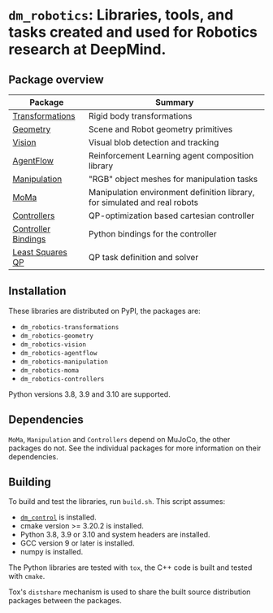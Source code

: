 # `dm_robotics`: Libraries, tools, and tasks created and used for Robotics research at DeepMind.

## Package overview
| Package | Summary |
| ---- | ---- |
| [Transformations](py/transformations/README.md) | Rigid body transformations |
| [Geometry](py/geometry/README.md) | Scene and Robot geometry primitives |
| [Vision](py/vision/README.md) | Visual blob detection and tracking |
| [AgentFlow](py/agentflow/README.md) | Reinforcement Learning agent composition library |
| [Manipulation](py/manipulation/README.md) | "RGB" object meshes for manipulation tasks |
| [MoMa](py/moma/README.md) | Manipulation environment definition library, for simulated and real robots |
| [Controllers](cpp/controllers/README.md) | QP-optimization based cartesian controller |
| [Controller Bindings](cpp/controllers_py/README.md) | Python bindings for the controller |
| [Least Squares QP](cpp/least_squares_qp/README.md) | QP task definition and solver |


## Installation
These libraries are distributed on PyPI, the packages are:

*  `dm_robotics-transformations`
*  `dm_robotics-geometry`
*  `dm_robotics-vision`
*  `dm_robotics-agentflow`
*  `dm_robotics-manipulation`
*  `dm_robotics-moma`
*  `dm_robotics-controllers`

Python versions 3.8, 3.9 and 3.10 are supported.

## Dependencies
`MoMa`, `Manipulation` and `Controllers` depend on MuJoCo, the other packages do not.
See the individual packages for more information on their dependencies.

## Building

To build and test the libraries, run `build.sh`.  This script assumes:

*  [`dm_control`](https://github.com/deepmind/dm_control) is installed.
*  cmake version >= 3.20.2 is installed.
*  Python 3.8, 3.9 or 3.10 and system headers are installed.
*  GCC version 9 or later is installed.
*  numpy is installed.

The Python libraries are tested with `tox`, the C++ code is built and tested
with `cmake`.

Tox's `distshare` mechanism is used to share the built source distribution
packages between the packages.
